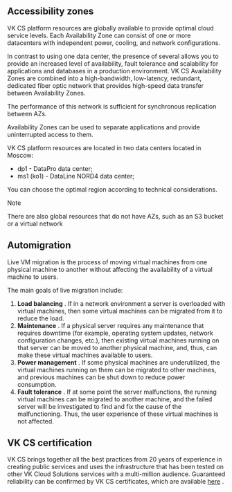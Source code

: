 Accessibility zones
-------------------

VK CS platform resources are globally available to provide optimal cloud service levels. Each Availability Zone can consist of one or more datacenters with independent power, cooling, and network configurations.

In contrast to using one data center, the presence of several allows you to provide an increased level of availability, fault tolerance and scalability for applications and databases in a production environment. VK CS Availability Zones are combined into a high-bandwidth, low-latency, redundant, dedicated fiber optic network that provides high-speed data transfer between Availability Zones.

The performance of this network is sufficient for synchronous replication between AZs.

Availability Zones can be used to separate applications and provide uninterrupted access to them.

VK CS platform resources are located in two data centers located in Moscow:

*   dp1 - DataPro data center;
*   ms1 (ko1) - DataLine NORD4 data center;

You can choose the optimal region according to technical considerations.

Note

There are also global resources that do not have AZs, such as an S3 bucket or a virtual network

Automigration
-------------

Live VM migration is the process of moving virtual machines from one physical machine to another without affecting the availability of a virtual machine to users.

The main goals of live migration include:

1.  **Load balancing** . If in a network environment a server is overloaded with virtual machines, then some virtual machines can be migrated from it to reduce the load.
2.  **Maintenance** . If a physical server requires any maintenance that requires downtime (for example, operating system updates, network configuration changes, etc.), then existing virtual machines running on that server can be moved to another physical machine, and, thus, can make these virtual machines available to users.
3.  **Power management** . If some physical machines are underutilized, the virtual machines running on them can be migrated to other machines, and previous machines can be shut down to reduce power consumption.
4.  **Fault tolerance** . If at some point the server malfunctions, the running virtual machines can be migrated to another machine, and the failed server will be investigated to find and fix the cause of the malfunctioning. Thus, the user experience of these virtual machines is not affected.

VK CS certification
-----------------

VK CS brings together all the best practices from 20 years of experience in creating public services and uses the infrastructure that has been tested on other VK Cloud Solutions services with a multi-million audience. Guaranteed reliability can be confirmed by VK CS certificates, which are available [here](https://mcs.mail.ru/cloud-platform/certificates/) .